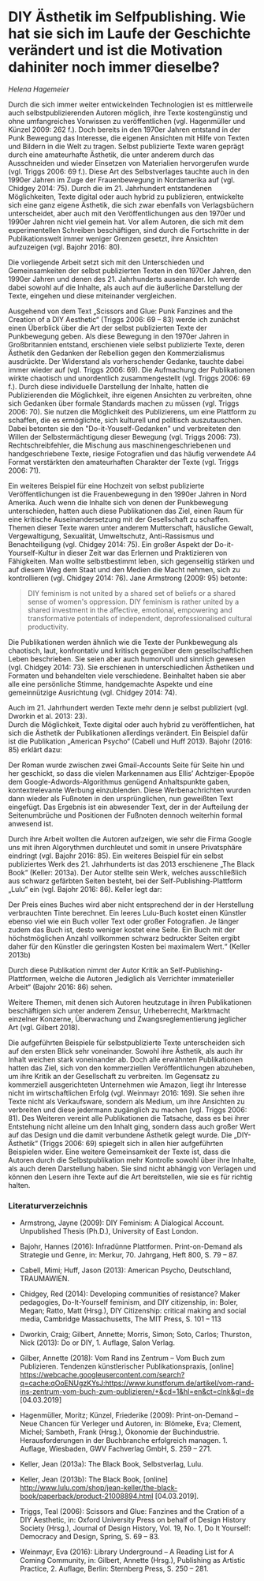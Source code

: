 
# DIY Ästhetik im Selfpublishing. Wie hat sie sich im Laufe der Geschichte verändert und ist die Motivation dahiniter noch immer dieselbe?

*Helena Hagemeier*

Durch die sich immer weiter entwickelnden Technologien ist es mittlerweile auch selbstpublizierenden Autoren möglich,  ihre Texte kostengünstig und ohne umfangreiches Vorwissen zu veröffentlichen (vgl. Hagenmüller und Künzel 2009: 262 f.). Doch bereits in den 1970er Jahren entstand in der Punk Bewegung das Interesse, die eigenen Ansichten mit Hilfe von Texten und Bildern in die Welt zu tragen. Selbst publizierte Texte waren geprägt durch eine amateurhafte Ästhetik, die unter anderem durch das Ausschneiden und wieder Einsetzen von Materialien hervorgerufen wurde (vgl. Triggs 2006: 69 f.). Diese Art des Selbstverlages tauchte auch in den 1990er Jahren im Zuge der Frauenbewegung in Nordamerika auf (vgl. Chidgey 2014: 75). Durch die im 21. Jahrhundert entstandenen Möglichkeiten, Texte digital oder auch hybrid zu publizieren, entwickelte sich eine ganz eigene Ästhetik, die sich zwar ebenfalls von Verlagsbüchern unterscheidet, aber auch mit den Veröffentlichungen aus den 1970er und 1990er Jahren nicht viel gemein hat. Vor allem Autoren, die sich mit dem experimentellen Schreiben beschäftigen, sind durch die Fortschritte in der Publikationswelt immer weniger Grenzen gesetzt, ihre Ansichten aufzuzeigen (vgl. Bajohr 2016: 80).  


Die vorliegende Arbeit setzt sich mit den Unterschieden und Gemeinsamkeiten der selbst publizierten Texten in den 1970er Jahren, den 1990er Jahren und denen des 21. Jahrhunderts auseinander. Ich werde dabei sowohl auf die Inhalte, als auch auf die äußerliche Darstellung der Texte, eingehen und diese miteinander vergleichen. 

Ausgehend von dem Text „Scissors and Glue: Punk Fanzines and the Creation of a DIY Aesthetic“ (Triggs 2006: 69 – 83) werde ich zunächst einen Überblick über die Art der selbst publizierten Texte der Punkbewegung geben.
Als diese Bewegung in den 1970er Jahren in Großbritannien entstand, erschienen viele selbst publizierte Texte, deren Ästhetik den Gedanken der Rebellion gegen den Kommerzialismus ausdrückte. Der Widerstand als vorherschender Gedanke, tauchte dabei immer wieder auf (vgl. Triggs 2006: 69). Die Aufmachung der Publikationen wirkte chaotisch und unordentlich zusammengestellt (vgl. Triggs 2006: 69 f.). Durch diese individuelle Darstellung der Inhalte, hatten die Publizierenden die Möglichkeit, ihre eigenen Ansichten zu verbreiten, ohne sich Gedanken über formale Standards machen zu müssen (vgl. Triggs 2006: 70). Sie nutzen die Möglichkeit des Publizierens, um eine Plattform zu schaffen, die es ermöglichte, sich kulturell und politisch auszutauschen. Dabei betonten sie den "Do-it-Youself-Gedanken" und verbreiteten den Willen der Selbstermächtigung dieser Bewegung (vgl. Triggs 2006: 73). Rechtschreibfehler, die Mischung aus maschinengeschriebenen und handgeschriebene Texte, riesige Fotografien und das häufig verwendete A4 Format verstärkten den amateurhaften Charakter der Texte (vgl. Triggs 2006: 71).

Ein weiteres Beispiel für eine Hochzeit von selbst publizierte Veröffentlichungen ist die Frauenbewegung in den 1990er Jahren in Nord Amerika.  Auch wenn die Inhalte sich von denen der Punkbewegung unterschieden, hatten auch diese Publikationen das Ziel, einen Raum für eine kritische Auseinandersetzung mit der Gesellschaft zu schaffen. Themen dieser Texte waren unter anderem Mutterschaft, häusliche Gewalt, Vergewaltigung, Sexualität, Umweltschutz, Anti-Rassismus und Benachteiligung (vgl. Chidgey 2014: 75). Ein großer Aspekt der Do-it-Yourself-Kultur in dieser Zeit war das Erlernen und Praktizieren von Fähigkeiten. Man wollte selbstbestimmt leben, sich gegenseitig stärken und auf diesem Weg dem Staat und den Medien die Macht nehmen, sich zu kontrollieren (vgl. Chidgey 2014: 76). Jane Armstrong (2009: 95) betonte:

>  DIY feminism is not united by a shared set of beliefs or a shared sense of women's oppression. DIY feminism is rather united by a shared investment in the affective, emotional, empowering and transformative potentials of independent, deprofessionalised cultural productivity.

Die Publikationen werden ähnlich wie die Texte der Punkbewegung als chaotisch, laut, konfrontativ und kritisch gegenüber dem gesellschaftlichen Leben beschrieben. Sie seien aber auch humorvoll und sinnlich gewesen (vgl. Chidgey 2014: 73). Sie erschienen in unterschiedlichen Ästhetiken und Formaten und behandelten viele verschiedene. Beinhaltet haben sie aber alle eine persönliche Stimme, handgemachte Aspekte und eine gemeinnützige Ausrichtung (vgl. Chidgey 2014: 74).

Auch im 21. Jahrhundert werden Texte mehr denn je selbst publiziert (vgl. Dworkin et al. 2013: 23).  
Durch die Möglichkeit, Texte digital oder auch hybrid zu veröffentlichen, hat sich die Ästhetik der Publikationen allerdings verändert. Ein Beispiel dafür ist die Publikation „American Psycho“ (Cabell und Huff 2013). Bajohr (2016: 85) erklärt dazu:

Der Roman wurde zwischen zwei Gmail-Accounts Seite für Seite hin und her geschickt, so dass die vielen Markennamen aus Ellis’ Achtziger-Epopöe dem Google-Adwords-Algorithmus genügend Anhaltspunkte gaben, kontextrelevante Werbung einzublenden. Diese Werbenachrichten wurden dann wieder als Fußnoten in den ursprünglichen, nun geweißten Text eingefügt. Das Ergebnis ist ein abwesender Text, der in der Aufteilung der Seitenumbrüche und Positionen der Fußnoten dennoch weiterhin formal anwesend ist.

Durch ihre Arbeit wollten die Autoren aufzeigen, wie sehr die Firma Google uns mit ihren Algorythmen durchleutet und somit in unsere Privatsphäre eindringt (vgl. Bajohr 2016: 85). Ein weiteres Beispiel für ein selbst publiziertes Werk des 21. Jahrhunderts ist das 2013 erschienene „The Black Book“ (Keller: 2013a). Der Autor stellte sein Werk, welches ausschließlich aus schwarz gefärbten Seiten besteht, bei der Self-Publishing-Plattform „Lulu“ ein (vgl. Bajohr 2016: 86). Keller legt dar: 

Der Preis eines Buches wird aber nicht entsprechend der in der Herstellung verbrauchten Tinte berechnet. Ein leeres Lulu-Buch kostet einen Künstler ebenso viel wie ein Buch voller Text oder großer Fotografien. Je länger zudem das Buch ist, desto weniger kostet eine Seite. Ein Buch mit der höchstmöglichen Anzahl vollkommen schwarz bedruckter Seiten ergibt daher für den Künstler die geringsten Kosten bei maximalem Wert.“ (Keller 2013b)

Durch diese Publikation nimmt der Autor Kritik an Self-Publishing-Plattformen, welche die Autoren „lediglich als Verrichter immaterieller Arbeit“ (Bajohr 2016: 86) sehen.

Weitere Themen, mit denen sich Autoren heutzutage in ihren Publikationen beschäftigen sich unter anderem Zensur, Urheberrecht, Marktmacht einzelner Konzerne, Überwachung und Zwangsreglementierung jeglicher Art (vgl. Gilbert 2018). 


Die aufgeführten Beispiele für selbstpublizierte Texte unterscheiden sich auf den ersten Blick sehr voneinander. Sowohl ihre Ästhetik, als auch ihr Inhalt weichen stark voneinander ab. Doch alle erwähnten Publikationen hatten das Ziel, sich von den kommerziellen Veröffentlichungen abzuheben, um ihre Kritik an der Gesellschaft zu verbreiten. Im Gegensatz zu kommerziell ausgerichteten Unternehmen wie Amazon, liegt ihr Interesse nicht im wirtschaftlichen Erfolg (vgl. Weinmayr 2016: 169). Sie sehen ihre Texte nicht als Verkaufsware, sondern als Medium, um ihre Ansichten zu verbreiten und diese jedermann zugänglich zu machen (vgl. Triggs 2006: 81). Des Weiteren vereint alle Publikationen die Tatsache, dass es bei ihrer Entstehung nicht alleine um den Inhalt ging, sondern dass auch großer Wert auf das Design und die damit verbundene Ästhetik gelegt wurde. Die „DIY-Ästhetik“ (Triggs 2006: 69) spiegelt sich in allen hier aufgeführten Beispielen wider. Eine weitere Gemeinsamkeit der Texte ist, dass die Autoren durch die Selbstpublikation mehr Kontrolle sowohl über ihre Inhalte, als auch deren Darstellung haben. Sie sind nicht abhängig von Verlagen und können den Lesern ihre Texte auf die Art bereitstellen, wie sie es für richtig halten. 



### Literaturverzeichnis

* Armstrong, Jayne (2009): DIY Feminism: A Dialogical Account. Unpublished Thesis (Ph.D.), University of East London. 

* Bajohr, Hannes (2016): Infradünne Plattformen. Print-on-Demand als Strategie und Genre, in: Merkur, 70. Jahrgang, Heft 800, S. 79 – 87.

* Cabell, Mimi; Huff, Jason (2013): American Psycho, Deutschland, TRAUMAWIEN.

* Chidgey, Red (2014): Developing communities of resistance? Maker pedagogies, Do-It-Yourself feminism, and DIY citizenship, in: Boler, Megan; Ratto, Matt (Hrsg.), DIY Citizenship: critical making and social media, Cambridge Massachusetts, The MIT Press, S. 101 – 113

* Dworkin, Craig; Gilbert, Annette; Morris, Simon; Soto, Carlos; Thurston, Nick (2013): Do or DIY, 1. Auflage, Salon Verlag.

* Gilber, Annette (2018): Vom Rand ins Zentrum – Vom Buch zum Publizieren. Tendenzen künstlerischer Publikationspraxis, [online] https://webcache.googleusercontent.com/search?q=cache:qOoENUgzKYsJ:https://www.kunstforum.de/artikel/vom-rand-ins-zentrum-vom-buch-zum-publizieren/+&cd=1&hl=en&ct=clnk&gl=de [04.03.2019]

* Hagenmüller, Moritz; Künzel, Friederike (2009): Print-on-Demand – Neue Chancen für Verleger und Autoren, in: Blömeke, Eva; Clement, Michel; Sambeth, Frank (Hrsg.), Ökonomie der Buchindustrie. Herausforderungen in der Buchbranche erfolgreich managen. 1. Auflage, Wiesbaden, GWV Fachverlag GmbH, S. 259 – 271.

* Keller, Jean (2013a): The Black Book, Selbstverlag, Lulu.


* Keller, Jean (2013b): The Black Book, [online] http://www.lulu.com/shop/jean-keller/the-black-book/paperback/product-21008894.html [04.03.2019].


* Triggs, Teal (2006): Scissors and Glue: Fanzines and the Cration of a DIY Aesthetic, in: Oxford University Press on behalf of Design History Society (Hrsg.), Journal of Design History, Vol. 19, No. 1, Do It Yourself: Democracy and Design, Spring, S. 69 – 83.

* Weinmayr, Eva (2016): Library Underground – A Reading List for A Coming Community, in: Gilbert, Annette (Hrsg.), Publishing as Artistic Practice,  2. Auflage, Berlin: Sternberg Press, S. 250 – 281.
